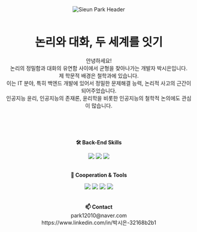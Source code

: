<div align="center">
    <img src="https://capsule-render.vercel.app/api?type=waving&height=200&color=0:3CA55C,100:B5AC49&text=Sieun%20Park&desc=Backend%20Developer&fontSize=50&fontColor=ffffff&fontAlign=50&fontAlignY=32&animation=fadeIn&descSize=20&descAlignY=50" alt="Sieun Park Header">
</div>
<br>
<br>
<p align="center" style="font-size: 30px; font-weight: bold; margin-top: 20px; margin-bottom: 20px;">
    논리와 대화, 두 세계를 잇기
</p>

<p align="center">
    안녕하세요!<br>
    논리의 정밀함과 대화의 유연함 사이에서 균형을 찾아나가는 개발자 박시은입니다.<br>
    제 학문적 배경은 철학과에 있습니다.<br>
    이는 IT 분야, 특히 백엔드 개발에 있어서 정밀한 문제해결 능력, 논리적 사고의 근간이 되어주었습니다.<br>
    인공지능 윤리, 인공지능의 존재론, 윤리학을 비롯한 인공지능의 철학적 논의에도 관심이 많습니다.<br><br>
</p>
<br>
<br>
<p align="center">
    <Strong>🛠 Back-End Skills</Strong><br>
</p>
<div align=center>
    <img src="https://img.shields.io/badge/JAVA-007396?style=for-the-badge&logo=java&logoColor=white"> 
    <img src="https://img.shields.io/badge/SpringBoot-6DB33F?style=for-the-badge&logo=SpringBoot&logoColor=white">
    <img src="https://img.shields.io/badge/mysql-4479A1?style=for-the-badge&logo=MySQL&logoColor=white">
</div>
<br>
<p align="center">
    <Strong>🤝 Cooperation & Tools</Strong><br>
</p>
<div align=center>
    <img src="https://img.shields.io/badge/Slack-4A154B?style=for-the-badge&logo=Slack&logoColor=white">
    <img src="https://img.shields.io/badge/Notion-000000?style=for-the-badge&logo=Notion&logoColor=white">
    <img src="https://img.shields.io/badge/GitHub-181717?style=for-the-badge&logo=GitHub&logoColor=white">
    <img src="https://img.shields.io/badge/IntelliJ%20IDEA-000080?style=for-the-badge&logo=IntelliJ%20IDEA&logoColor=white">
<br><br><br>
<Strong>📫 Contact</Strong>
    <br>
    park12010@naver.com
    <br>
    https://www.linkedin.com/in/박시은-32168b2b1
</div>
